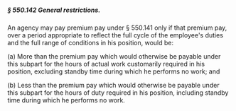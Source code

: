 ##### § 550.142 General restrictions. #####

An agency may pay premium pay under § 550.141 only if that premium pay, over a period appropriate to reflect the full cycle of the employee's duties and the full range of conditions in his position, would be:

(a) More than the premium pay which would otherwise be payable under this subpart for the hours of actual work customarily required in his position, excluding standby time during which he performs no work; and

(b) Less than the premium pay which would otherwise be payable under this subpart for the hours of duty required in his position, including standby time during which he performs no work.